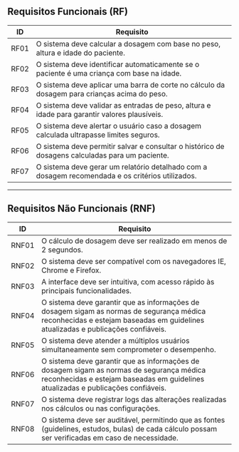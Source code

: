 ## Requisitos Funcionais (RF)

| ID   | Requisito                                                                                      |
|------|-----------------------------------------------------------------------------------------------|
| RF01 | O sistema deve calcular a dosagem com base no peso, altura e idade do paciente.               |
| RF02 | O sistema deve identificar automaticamente se o paciente é uma criança com base na idade.     |
| RF03 | O sistema deve aplicar uma barra de corte no cálculo da dosagem para crianças acima do peso.  |
| RF04 | O sistema deve validar as entradas de peso, altura e idade para garantir valores plausíveis.   |
| RF05 | O sistema deve alertar o usuário caso a dosagem calculada ultrapasse limites seguros.          |
| RF06 | O sistema deve permitir salvar e consultar o histórico de dosagens calculadas para um paciente.|
| RF07 | O sistema deve gerar um relatório detalhado com a dosagem recomendada e os critérios utilizados.|

---

## Requisitos Não Funcionais (RNF)

| ID   | Requisito                                                                                      |
|------|-----------------------------------------------------------------------------------------------|
| RNF01 | O cálculo de dosagem deve ser realizado em menos de 2 segundos.                              |
| RNF02 | O sistema deve ser compatível com os navegadores IE, Chrome e Firefox.                        |
| RNF03 | A interface deve ser intuitiva, com acesso rápido às principais funcionalidades.              |
| RNF04 | O sistema deve garantir que as informações de dosagem sigam as normas de segurança médica reconhecidas e estejam baseadas em guidelines atualizadas e publicações confiáveis. |
| RNF05 | O sistema deve atender a múltiplos usuários simultaneamente sem comprometer o desempenho.     |
| RNF06 | O sistema deve garantir que as informações de dosagem sigam as normas de segurança médica reconhecidas e estejam baseadas em guidelines atualizadas e publicações confiáveis.|
| RNF07 | O sistema deve registrar logs das alterações realizadas nos cálculos ou nas configurações.    |
| RNF08 | O sistema deve ser auditável, permitindo que as fontes (guidelines, estudos, bulas) de cada cálculo possam ser verificadas em caso de necessidade.    |
